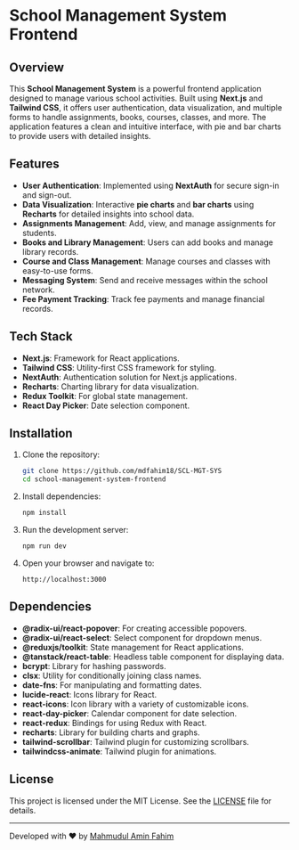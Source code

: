 # School Management System Frontend

## Overview

This **School Management System** is a powerful frontend application designed to manage various school activities. Built using **Next.js** and **Tailwind CSS**, it offers user authentication, data visualization, and multiple forms to handle assignments, books, courses, classes, and more. The application features a clean and intuitive interface, with pie and bar charts to provide users with detailed insights.

## Features

- **User Authentication**: Implemented using **NextAuth** for secure sign-in and sign-out.
- **Data Visualization**: Interactive **pie charts** and **bar charts** using **Recharts** for detailed insights into school data.
- **Assignments Management**: Add, view, and manage assignments for students.
- **Books and Library Management**: Users can add books and manage library records.
- **Course and Class Management**: Manage courses and classes with easy-to-use forms.
- **Messaging System**: Send and receive messages within the school network.
- **Fee Payment Tracking**: Track fee payments and manage financial records.

## Tech Stack

- **Next.js**: Framework for React applications.
- **Tailwind CSS**: Utility-first CSS framework for styling.
- **NextAuth**: Authentication solution for Next.js applications.
- **Recharts**: Charting library for data visualization.
- **Redux Toolkit**: For global state management.
- **React Day Picker**: Date selection component.

## Installation

1. Clone the repository:

   ```bash
   git clone https://github.com/mdfahim18/SCL-MGT-SYS
   cd school-management-system-frontend
   ```

2. Install dependencies:

   ```bash
   npm install
   ```

3. Run the development server:

   ```bash
   npm run dev
   ```

4. Open your browser and navigate to:
   ```
   http://localhost:3000
   ```

## Dependencies

- **@radix-ui/react-popover**: For creating accessible popovers.
- **@radix-ui/react-select**: Select component for dropdown menus.
- **@reduxjs/toolkit**: State management for React applications.
- **@tanstack/react-table**: Headless table component for displaying data.
- **bcrypt**: Library for hashing passwords.
- **clsx**: Utility for conditionally joining class names.
- **date-fns**: For manipulating and formatting dates.
- **lucide-react**: Icons library for React.
- **react-icons**: Icon library with a variety of customizable icons.
- **react-day-picker**: Calendar component for date selection.
- **react-redux**: Bindings for using Redux with React.
- **recharts**: Library for building charts and graphs.
- **tailwind-scrollbar**: Tailwind plugin for customizing scrollbars.
- **tailwindcss-animate**: Tailwind plugin for animations.

## License

This project is licensed under the MIT License. See the [LICENSE](LICENSE) file for details.

---

Developed with ❤️ by [Mahmudul Amin Fahim](https://github.com/mdfahim18)
